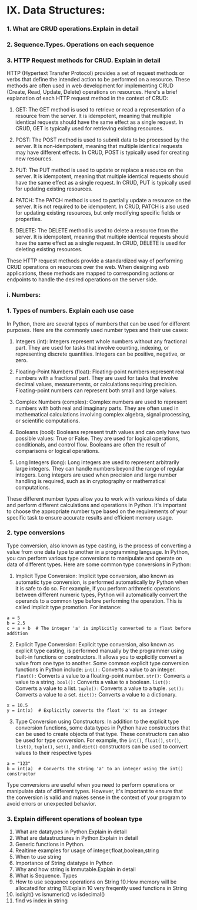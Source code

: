 IX. Data Structures:
=====================
        
### 1. What are CRUD operations.Explain in detail 
        
### 2. Sequence.Types. Operations on each sequence
            
### 3. HTTP Request methods for CRUD. Explain in detail 
HTTP (Hypertext Transfer Protocol) provides a set of request methods or verbs that define 
the intended action to be performed on a resource. These methods are often used in web 
development for implementing CRUD (Create, Read, Update, Delete) operations on resources. 
Here's a brief explanation of each HTTP request method in the context of CRUD:

1. GET:
The GET method is used to retrieve or read a representation of a resource from the server. It is idempotent, meaning that multiple identical requests should have the same effect as a single request. In CRUD, GET is typically used for retrieving existing resources.

2. POST:
The POST method is used to submit data to be processed by the server. It is non-idempotent, meaning that multiple identical requests may have different effects. In CRUD, POST is typically used for creating new resources.

3. PUT:
The PUT method is used to update or replace a resource on the server. It is idempotent, meaning that multiple identical requests should have the same effect as a single request. In CRUD, PUT is typically used for updating existing resources.

4. PATCH:
The PATCH method is used to partially update a resource on the server. It is not required to be idempotent. In CRUD, PATCH is also used for updating existing resources, but only modifying specific fields or properties.

5. DELETE:
The DELETE method is used to delete a resource from the server. It is idempotent, meaning that multiple identical requests should have the same effect as a single request. In CRUD, DELETE is used for deleting existing resources.

These HTTP request methods provide a standardized way of performing CRUD operations on resources over the web. When designing web applications, these methods are mapped to corresponding actions or endpoints to handle the desired operations on the server side.
     
### i. Numbers:
        
### 1. Types of numbers. Explain each use case 
In Python, there are several types of numbers that can be used for different purposes. Here are the commonly used number types and their use cases:

1. Integers (int):
Integers represent whole numbers without any fractional part. They are used for tasks that involve counting, indexing, or representing discrete quantities. Integers can be positive, negative, or zero.

2. Floating-Point Numbers (float):
Floating-point numbers represent real numbers with a fractional part. They are used for tasks that involve decimal values, measurements, or calculations requiring precision. Floating-point numbers can represent both small and large values.

3. Complex Numbers (complex):
Complex numbers are used to represent numbers with both real and imaginary parts. They are often used in mathematical calculations involving complex algebra, signal processing, or scientific computations.

4. Booleans (bool):
Booleans represent truth values and can only have two possible values: True or False. They are used for logical operations, conditionals, and control flow. Booleans are often the result of comparisons or logical operations.

5. Long Integers (long):
Long integers are used to represent arbitrarily large integers. They can handle numbers beyond the range of regular integers. Long integers are used when precision and large number handling is required, such as in cryptography or mathematical computations.

These different number types allow you to work with various kinds of data and perform different calculations and operations in Python. It's important to choose the appropriate number type based on the requirements of your specific task to ensure accurate results and efficient memory usage.    
        
        
### 2. type conversions
Type conversion, also known as type casting, is the process of converting a value from one data type to another in a programming language. In Python, you can perform various type conversions to manipulate and operate on data of different types. Here are some common type conversions in Python:

1. Implicit Type Conversion:
Implicit type conversion, also known as automatic type conversion, is performed automatically by Python when it is safe to do so. For example, if you perform arithmetic operations between different numeric types, Python will automatically convert the operands to a common type before performing the operation. This is called implicit type promotion. For instance:
```
a = 5
b = 2.5
c = a + b  # The integer 'a' is implicitly converted to a float before addition
```

2. Explicit Type Conversion:
Explicit type conversion, also known as explicit type casting, is performed manually by the programmer using built-in functions or constructors. It allows you to explicitly convert a value from one type to another. Some common explicit type conversion functions in Python include:
`int():` Converts a value to an integer.
`float():` Converts a value to a floating-point number.
`str():` Converts a value to a string.
`bool():` Converts a value to a boolean.
`list():` Converts a value to a list.
`tuple():` Converts a value to a tuple.
`set():` Converts a value to a set.
`dict():` Converts a value to a dictionary.

```
x = 10.5
y = int(x)  # Explicitly converts the float 'x' to an integer
```

3. Type Conversion using Constructors:
In addition to the explicit type conversion functions, some data types in Python have constructors that can be used to create objects of that type. These constructors can also be used for type conversion. For example, the `int()`, `float()`, `str()`, `list()`, `tuple()`, `set()`, and `dict()` constructors can be used to convert values to their respective types

```
a = "123"
b = int(a)  # Converts the string 'a' to an integer using the int() constructor
```

Type conversions are useful when you need to perform operations or manipulate data of different types. However, it's important to ensure that the conversion is valid and makes sense in the context of your program to avoid errors or unexpected behavior.
        
### 3. Explain different operations of boolean type
    


1. What are datatypes in Python.Explain in detail
2. What are datastructures in Python.Explain in detail
3. Generic functions in Python.
4. Realtime examples for usage of integer,float,boolean,string
5. When to use string 
6. Importance of String datatype in Python 
7. Why and how string is Immutable.Explain in detail
8. What is Sequence. Types
9. How to use sequence operations on String
10.How memory will be allocated for string 
11.Explain 10 very freqently used functions in String 
12. isdigit() vs isnumeric() vs isdecimal() 
13. find vs index in string 
